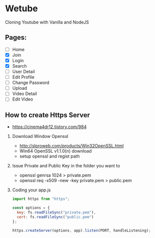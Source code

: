 # Wetube

Cloning Youtube with Vanilla and NodeJS

## Pages:

- [ ] Home
- [x] Join
- [x] Login
- [x] Search
- [ ] User Detail
- [ ] Edit Profile
- [ ] Change Password
- [ ] Upload
- [ ] Video Detail
- [ ] Edit Video

## How to create Https Server

- https://cinema4dr12.tistory.com/984

1. Download Window Openssl

   - http://slproweb.com/products/Win32OpenSSL.html
   - Win64 OpenSSL v1.1.0(n) download
   - setup openssl and regist path

2. Issue Private and Public Key in the folder you want to

   - openssl genrsa 1024 > private.pem
   - openssl req -x509 -new -key private.pem > public.pem

3. Coding your app.js

   ```javascript
   import https from "https";

   const options = {
     key: fs.readFileSync("private.pem"),
     cert: fs.readFileSync("public.pem")
   };

   https.createServer(options, app).listen(PORT, handleListening);
   ```
